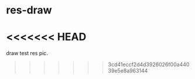 # res-draw
<<<<<<< HEAD
=======
draw test res pic.
>>>>>>> 3cd41eccf2d4d3926026f00a44039e5e8a963144
